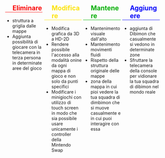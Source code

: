 
<style>
.split3 {
    float: left;
    
    width: 24%;
    padding: 0 0.5%
    }

.clearer{
    float: none; clear: left
    }



.modifica { 
    color:rgb(252, 227, 3) !important;
    padding-left: 20%;
    border-bottom: solid !important;
    border-width: 1px !important;
}
.mantieni { 
    color:rgb(0, 175, 0) !important; 
    padding-left: 20%;
    border-bottom: solid !important;
    border-width: 1px !important;
}
.elimina { 
    color:rgb(250, 0, 0) !important;
    padding-left: 20%;
    border-bottom: solid !important;
    border-width: 1px !important;
}
.ok { 
    color:rgb(0, 0, 250) !important;
    padding-left: 20%;
    border-bottom: solid !important;
    border-width: 1px !important;
}


</style>

<div >
    <div class="split3">
        <p ><h2 class="elimina">Eliminare</h2></p>
        <p>
            <ul>
                <li> struttura a griglia dalle mappe </li>
                <li> Aggiunta possibilità di giocare con la telecamera in terza persona in determinate aree del gioco </li>
            </ul>
        </p>
    </div>
    <div class="split3" >
        <h2 class="modifica">Modificare</h2>
        <p>
            <ul>
                <li> Modifica grafica da 3D a HD-2D </li>
                <li> Rendere possibile l'accesso alla modalità onine da ogni mappa di gioco e non solo da punti specifici </li>
                <li> Modificare i minigiochi con utilizzo di touch screen in modo che sia possibile usare unicamente i controller della Mintendo Swap </li>
            </ul>
        </p>
    </div>
    <div class="split3">
        <h2 class="mantieni"> Mantenere</h2>
        <p>
            <ul>
                <li> Mantenimento visuale dall'alto</li> 
                <li> Mantenimento movimenti fluidi</li>
                <li> Rispetto della struttura originale delle mappe </li>
                <li> zona della mappa in cui pioi vedere la tua squadra di dimbimon che si muove casualmente e in cui puoi interagire con essa </li>
            </ul>
        </p>
    </div>
    <div class="split3">
        <h2 class="ok">Aggiungere </h2>
        <p>
            <ul>
                <li> aggiunta di Dibimon che casualmente si vedono in determinate zone </li>
                <li> Sfruttare la telecamera della console per vidionare la tua squadra di dibimon nel mondo reale </li>
            </ul>
        </p>
    </div>
</div>

